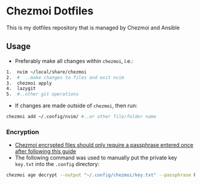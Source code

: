 # Chezmoi Dotfiles

This is my dotfiles repository that is managed by Chezmoi and Ansible

## Usage

- Preferably make all changes within `chezmoi`, i.e.:

```bash
1.  nvim ~/local/share/chezmoi
2.  #  ..make changes to files and exit nvim
3.  chezmoi apply
4.  lazygit
5.  #..other git operations
```

- If changes are made outside of `chezmoi`, then run:

```bash
chezmoi add ~/.config/nvim/ #..or other file/folder name
```

### Encryption

- [Chezmoi encrypted files should only require a passphrase entered once after following this guide](https://www.chezmoi.io/user-guide/frequently-asked-questions/encryption/)
- The following command was used to manually put the private key `key.txt`
  into the `.config` directory:

```bash
chezmoi age decrypt --output "~/.config/chezmoi/key.txt" --passphrase key.txt.age > ~/.config/chezmoi/key.txt
```
